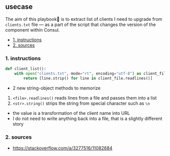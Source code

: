 ## usecase
The aim of this playbook🏁 is to extract list of clients I need to upgrade from `clients.txt` file — as a part of the script that changes the version of the component within Consul. 

<!-- TOC -->

- [1. instructions](#1-instructions)
- [2. sources](#2-sources)

<!-- /TOC -->

### 1. instructions

```python
def client_list():
    with open("clients.txt", mode="rt", encoding="utf-8") as client_file:
        return [line.strip() for line in client_file.readlines()]
```

* 2 new string-object methods to memorize
1. `<file>.readlines()` reads lines from a file and passes them into a list
2. `<str>.string()` strips the string from special character such as `\n`

* the value is a transformation of the client name into URL
* I do not need to write anything back into a file, that is a slightly different story 

### 2. sources
* https://stackoverflow.com/a/3277516/11082684

